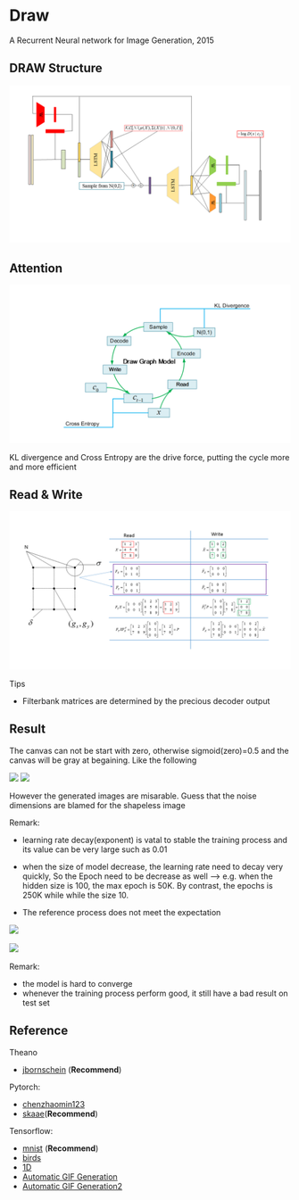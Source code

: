 # Draw
A Recurrent Neural network for Image Generation, 2015

## DRAW Structure
![](https://github.com/DreamPurchaseZnz/DRAW_UPDATE/blob/master/Pic/DRAW_STRUCTURE.png)


## Attention 

![Draw](https://github.com/DreamPurchaseZnz/GAN_models/blob/master/Draw/Pic/Draw.png)

KL divergence and Cross Entropy are the drive force, putting the cycle more and more efficient

## Read & Write 
![RW](https://github.com/DreamPurchaseZnz/GAN_models/blob/master/Draw/Pic/Read%26Write.png)

Tips
- Filterbank matrices are determined by the precious decoder output


## Result
The canvas can not be start with zero, otherwise sigmoid(zero)=0.5 and the canvas will be gray at begaining.
Like the following 

![](Pic/z50-n40_Train.gif)
![](Pic/z50-n40_Test.gif)

However the generated images are misarable. Guess that the noise dimensions are blamed for the shapeless image 

Remark:
- learning rate decay(exponent) is vatal to stable the training process and its value can be very large such as 0.01

- when the size of model decrease, the learning rate need to decay very quickly, 
So the Epoch need to be decrease as well --> e.g. when the hidden size is 100, the max epoch is 50K.
By contrast, the epochs is 250K while while the size 10. 

- The reference process does not meet the expectation

![](Pic/z2-n64-wr25_Train.gif)

![](Pic/z2-n64-wr25_Test.gif)

Remark:
- the model is hard to converge
- whenever the training process perform good, it still have a bad result on test set



## Reference
Theano

- [jbornschein](https://github.com/jbornschein/draw) (**Recommend**)

Pytorch: 

- [chenzhaomin123](https://github.com/chenzhaomin123/draw_pytorch)
- [skaae](https://github.com/skaae/lasagne-draw)(**Recommend**)

Tensorflow: 
- [mnist](https://github.com/lovecambi/DRAW) (**Recommend**)
- [birds](https://github.com/hollygrimm/draw_birds)
- [1D](https://github.com/RobRomijnders/DRAW_1D)
- [Automatic GIF Generation](https://github.com/Singularity42/Sync-DRAW)
- [Automatic GIF Generation2](https://github.com/syncdraw/Sync-DRAW)
